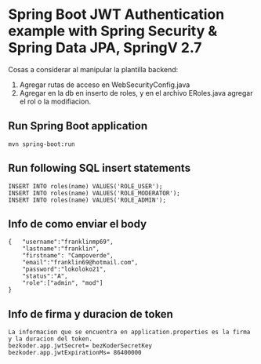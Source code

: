 # Spring Boot JWT Authentication example with Spring Security & Spring Data JPA, SpringV 2.7

Cosas a considerar al manipular la plantilla backend: 

1. Agregar rutas de acceso en WebSecurityConfig.java
2. Agregar en la db en inserto de roles, y en el archivo ERoles.java agregar el rol o la modifiacion.

## Run Spring Boot application
```
mvn spring-boot:run
```

## Run following SQL insert statements
```
INSERT INTO roles(name) VALUES('ROLE_USER');
INSERT INTO roles(name) VALUES('ROLE_MODERATOR');
INSERT INTO roles(name) VALUES('ROLE_ADMIN');
```
## Info de como enviar el body
```
{   "username":"franklinmp69",
    "lastname":"franklin",
    "firstname": "Campoverde",
    "email":"franklin69@hotmail.com",
    "password":"lokoloko21",
    "status":"A",
    "role":["admin", "mod"]
}
```
## Info de firma y duracion de token
```
La informacion que se encuentra en application.properties es la firma y la duracion del token.
bezkoder.app.jwtSecret= bezKoderSecretKey
bezkoder.app.jwtExpirationMs= 86400000
```
